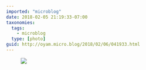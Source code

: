 ```yaml
---
imported: "microblog"
date: 2018-02-05 21:19:33-07:00
taxonomies:
  tags:
    - microblog
  type: [photo]
guid: http://oyam.micro.blog/2018/02/06/041933.html
---
```

<figure>
  <img src="/media/images/photos/2018/02/36F2970FC25F630562CAD13753524C0D.jpg"/>
</figure>

